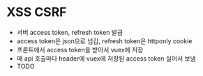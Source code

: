 # XSS CSRF
- 서버 access token, refresh token 발급
- access token은 json으로 넘김, refresh token은 httponly cookie
- 프론트에서 access token을 받아서 vuex에 저장
- 매 api 호출마다 header에 vuex에 저장된 access token 실어서 보냄
- TODO
